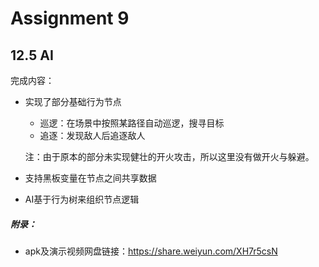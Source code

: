 # Assignment 9

## 12.5 AI

完成内容：

* 实现了部分基础行为节点

    * 巡逻：在场景中按照某路径自动巡逻，搜寻目标
    * 追逐：发现敌人后追逐敌人

    注：由于原本的部分未实现健壮的开火攻击，所以这里没有做开火与躲避。

* 支持黑板变量在节点之间共享数据

* AI基于行为树来组织节点逻辑

##### 附录：

* apk及演示视频网盘链接：https://share.weiyun.com/XH7r5csN

